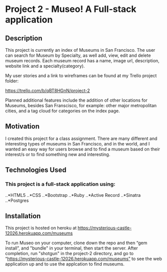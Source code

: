 # Project 2 - Museo! A Full-stack application

## Description

This project is currently an index of Museums in San Francisco. The user can search for Museum by Specialty, as well add, view, edit and delete museum records. Each museum record has a name, image url, description, website link and a specialty(category).

My user stories and a link to wireframes can be found at my Trello project folder: 

https://trello.com/b/qBT8HGnN/project-2

Planned additional features include the addition of other locations for Museums, besides San Franscisco, for example: other major metropolitan cities, and a tag cloud for categories on the index page.

## Motivation

I created this project for a class assignment. There are many different and interesting types of museums in San Francisco, and in the world, and I wanted an easy way for users browse and to find a museum based on their interest/s or to find something new and interesting.

## Technologies Used

### This project is a full-stack application using:

..*HTML5
..*CSS
..*Bootstrap
..*Ruby
..*Active Record
..*Sinatra
..*Postgres

## Installation

This project is hosted on heroku at https://mysterious-castle-12026.herokuapp.com/museums

To run Museo on your computer, clone down the repo and then “gem install”, and "bundle" in your terminal, then start the server. After completion, run "shotgun" in the project-2 directory, and go to “https://mysterious-castle-12026.herokuapp.com/museums” to see the web application up and to use the applcation to find museums.

